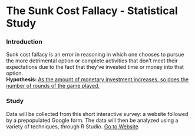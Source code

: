 <h1>The Sunk Cost Fallacy - Statistical Study </h1>
<h3>Introduction</h3>
Sunk cost fallacy is an error in reasoning in which one chooses to pursue the more detrimental option or complete activities that don’t meet their expectations due to the fact that they’ve invested time or money into that option.
<br>
<strong>Hypothesis: </strong><u>As the amount of monetary investment increases, so does the number of rounds of the game played.</u>
<h3>Study</h3>
Data will be collected from this short interactive survey: a website followed by a prepopulated Google form. 
The data will then be analyzed using a variety of techniques, through R Studio. 
<a href="https://scowluga.github.io/StatisticsProject/." target="_blank">Go to Website</a>
